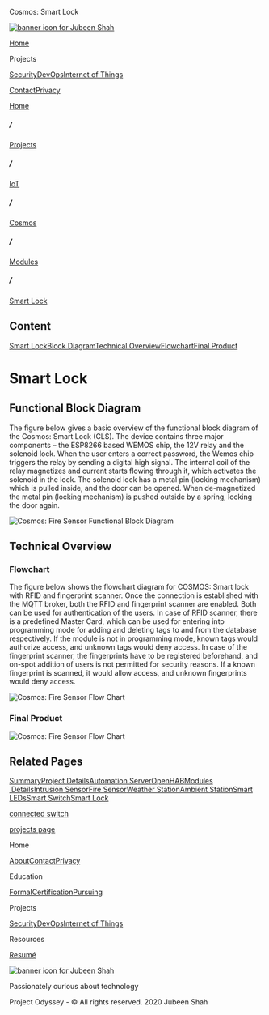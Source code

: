  Cosmos: Smart Lock              

[![banner icon for Jubeen Shah](https://project-odyssey.s3.us-east-2.amazonaws.com/d130db536435d20d7579fafb511ca245.svg)](../../../../index.markdown)

[Home](../../../../index.markdown)

Projects

[Security](../../../../projects/security.markdown)[DevOps](../../../../projects/devops.markdown)[Internet of Things](../../../../projects/iot.markdown)

[Contact](mailto:jnshah2@ncsu.edu)[Privacy](../../../../privacy.markdown)

[Home](../../../../index.markdown)

##### /

[Projects](../../../../projects.markdown)

##### /

[IoT](../../../../projects/iot.markdown)

##### /

[Cosmos](../../../../projects/iot/cosmos.markdown)

##### /

[Modules](../../../../projects/iot/cosmos/modules.markdown)

##### /

[Smart Lock](../../../../projects/iot/cosmos/modules/smart-lock.html)

Content
-------

[Smart Lock](#smart-lock)[Block Diagram](#block-diagram)[Technical Overview](#overview)[Flowchart](#flowchart)[Final Product](#final-product)

Smart Lock
==========

Functional Block Diagram
------------------------

The figure below gives a basic overview of the functional block diagram of the Cosmos: Smart Lock (CLS). The device contains three major components – the ESP8266 based WEMOS chip, the 12V relay and the solenoid lock. When the user enters a correct password, the Wemos chip triggers the relay by sending a digital high signal. The internal coil of the relay magnetizes and current starts flowing through it, which activates the solenoid in the lock. The solenoid lock has a metal pin (locking mechanism) which is pulled inside, and the door can be opened. When de-magnetized the metal pin (locking mechanism) is pushed outside by a spring, locking the door again.

![Cosmos: Fire Sensor Functional Block Diagram](https://project-odyssey.s3.us-east-2.amazonaws.com/b70c46219004ed80300f96e1774b715c.png)

Technical Overview
------------------

### Flowchart

The figure below shows the flowchart diagram for COSMOS: Smart lock with RFID and fingerprint scanner. Once the connection is established with the MQTT broker, both the RFID and fingerprint scanner are enabled. Both can be used for authentication of the users. In case of RFID scanner, there is a predefined Master Card, which can be used for entering into programming mode for adding and deleting tags to and from the database respectively. If the module is not in programming mode, known tags would authorize access, and unknown tags would deny access. In case of the fingerprint scanner, the fingerprints have to be registered beforehand, and on-spot addition of users is not permitted for security reasons. If a known fingerprint is scanned, it would allow access, and unknown fingerprints would deny access.

![Cosmos: Fire Sensor Flow Chart](https://project-odyssey.s3.us-east-2.amazonaws.com/39cdbcf4de0148fa27655d7f8f8af0bf.png)

### Final Product

![Cosmos: Fire Sensor Flow Chart](https://project-odyssey.s3.us-east-2.amazonaws.com/5ba105fb70e59ef0000711660a08f5fe.jpg)

Related Pages
-------------

[Summary](../../../../projects/iot/cosmos.markdown)[Project Details](../../../../projects/iot/cosmos/project-details.markdown)[Automation Server](../../../../projects/iot/cosmos/automation-server.markdown)[OpenHAB](../../../../projects/iot/cosmos/openhab.markdown)[Modules  Details](../../../../projects/iot/cosmos/modules.markdown)[Intrusion Sensor](../../../../projects/iot/cosmos/modules/intrusion-sensor.html)[Fire Sensor](../../../../projects/iot/cosmos/modules/fire-sensor.html)[Weather Station](../../../../projects/iot/cosmos/modules/weather-station.html)[Ambient Station](../../../../projects/iot/cosmos/modules/ambient-station.html)[Smart LEDs](../../../../projects/iot/cosmos/modules/smart-leds.html)[Smart Switch](../../../../projects/iot/cosmos/modules/connected-switches.html)[Smart Lock](../../../../projects/iot/cosmos/modules/smart-lock.html)

[connected switch](../../../../projects/iot/cosmos/modules/connected-switches.html)

[projects page](../../../../projects.markdown)

Home

[About](../../../../index.markdown)[Contact](mailto:jnshah2@ncsu.edu)[Privacy](../../../../privacy.markdown)

Education

[Formal](../../../../education/formal.markdown)[Certification](../../../../education/certifications.markdown)[Pursuing](../../../../education/pursuing.markdown)

Projects

[Security](../../../../projects/security.markdown)[DevOps](../../../../projects/devops.markdown)[Internet of Things](../../../../projects/iot.markdown)

Resources

[Resumé](https://project-odyssey.s3.us-east-2.amazonaws.com/Odyssey-Resources/Resume/JubeenShah-Resume.pdf)

[![banner icon for Jubeen Shah](https://project-odyssey.s3.us-east-2.amazonaws.com/d130db536435d20d7579fafb511ca245.svg)](../../../../index.markdown)

Passionately curious about technology

Project Odyssey - © All rights reserved. 2020 Jubeen Shah